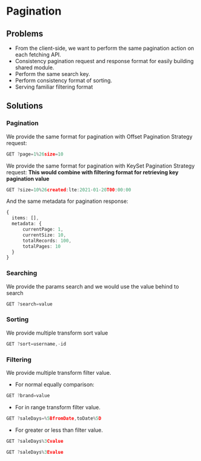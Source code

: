 # Pagination

## Problems
- From the client-side, we want to perform the same pagination action on each fetching API.
- Consistency pagination request and response format for easily building shared module. 
- Perform the same search key.
- Perform consistency format of sorting.
- Serving familiar filtering format

## Solutions
### Pagination
We provide the same format for pagination with Offset Pagination Strategy request:
```typescript
GET ?page=1%26size=10
```

We provide the same format for pagination with KeySet Pagination Strategy request:
**This would combine with filtering format for retrieving key pagination value**
```typescript
GET ?size=10%26created:lte:2021-01-20T00:00:00
```

And the same metadata for pagination response:
```typescript
{
  items: [],
  metadata: {
      currentPage: 1,
      currentSize: 10,
      totalRecords: 100,
      totalPages: 10
  }
}
```


### Searching
We provide the params search and we would use the value behind to search
```typescript
GET ?search=value
```

### Sorting
We provide multiple transform sort value
```typescript
GET ?sort=username,-id
```

### Filtering
We provide multiple transform filter value.
- For normal equally comparison:
```typescript
GET ?brand=value
```
- For in range transform filter value.
```typescript
GET ?saleDays=%5BfromDate,toDate%5D
```
- For greater or less than filter value.
```typescript
GET ?saleDays%3Cvalue
```
```typescript
GET ?saleDays%3Evalue
```